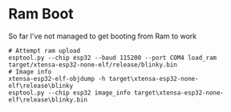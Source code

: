 # Ram Boot

So far I've not managed to get booting from Ram to work
```
# Attempt ram upload
esptool.py --chip esp32 --baud 115200 --port COM4 load_ram target/xtensa-esp32-none-elf/release/blinky.bin
# Image info
xtensa-esp32-elf-objdump -h target\xtensa-esp32-none-elf\release\blinky
esptool.py --chip esp32 image_info target\xtensa-esp32-none-elf\release\blinky.bin
```
